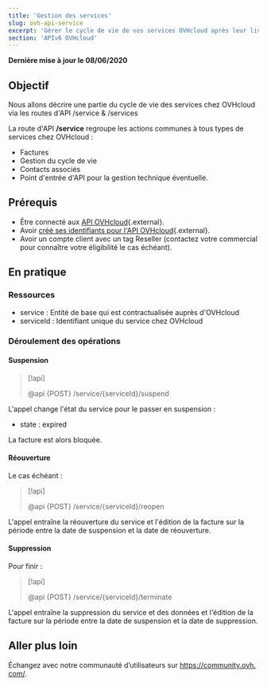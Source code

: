 ```yaml
---
title: 'Gestion des services'
slug: ovh-api-service
excerpt: 'Gérer le cycle de vie de vos services OVHcloud après leur livraison'
section: 'APIv6 OVHcloud'
---
```


**Dernière mise à jour le 08/06/2020**

## Objectif

Nous allons décrire une partie du cycle de vie des services chez OVHcloud
via les routes d'API /service & /services

La route d'API **/service** regroupe les actions communes à tous types de services chez OVHcloud :

* Factures
* Gestion du cycle de vie
* Contacts associés
* Point d'entrée d'API pour la gestion technique éventuelle.

## Prérequis

* Être connecté aux [API OVHcloud](https://api.ovh.com/){.external}.
* Avoir [créé ses identifiants pour l'API OVHcloud](../first-steps-with-ovh-api/){.external}.
* Avoir un compte client avec un tag Reseller (contactez votre commercial pour connaître votre éligibilité le cas échéant).

## En pratique

### Ressources

* service : Entité de base qui est contractualisée auprès d'OVHcloud
* serviceId : Identifiant unique du service chez OVHcloud

### Déroulement des opérations

#### Suspension

> [!api]
>
> @api {POST} /service/{serviceId}/suspend
>

L'appel change l'état du service pour le passer en suspension :

* state : expired

La facture est alors bloquée.

#### Réouverture

Le cas échéant :

> [!api]
>
> @api {POST} /service/{serviceId}/reopen
>

L'appel entraîne la réouverture du service et l'édition de la facture sur la période entre la date de suspension et la date de réouverture.

#### Suppression

Pour finir :

> [!api]
>
> @api {POST} /service/{serviceId}/terminate
>

L'appel entraîne la suppression du service et des données et l'édition de la facture sur la période entre la date de suspension et la date de suppression.

## Aller plus loin

Échangez avec notre communauté d’utilisateurs sur <https://community.ovh.com/>.
